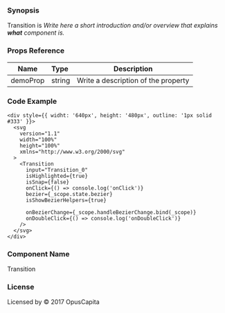 ### Synopsis

Transition is 
*Write here a short introduction and/or overview that explains **what** component is.*

### Props Reference

| Name                           | Type                    | Description                                                 |
| ------------------------------ | :---------------------- | ----------------------------------------------------------- |
| demoProp                       | string                  | Write a description of the property                         |

### Code Example

```
<div style={{ widht: '640px', height: '480px', outline: '1px solid #333' }}>
  <svg
    version="1.1"
    width="100%"
    height="100%"
    xmlns="http://www.w3.org/2000/svg"
  >
    <Transition
      input="Transition_0"
      isHighlighted={true}
      isSnap={false}
      onClick={() => console.log('onClick')}
      bezier={_scope.state.bezier}
      isShowBezierHelpers={true}
  
      onBezierChange={_scope.handleBezierChange.bind(_scope)}
      onDoubleClick={() => console.log('onDoubleClick')}
    />
  </svg>
</div>
```

### Component Name

Transition

### License

Licensed by © 2017 OpusCapita

